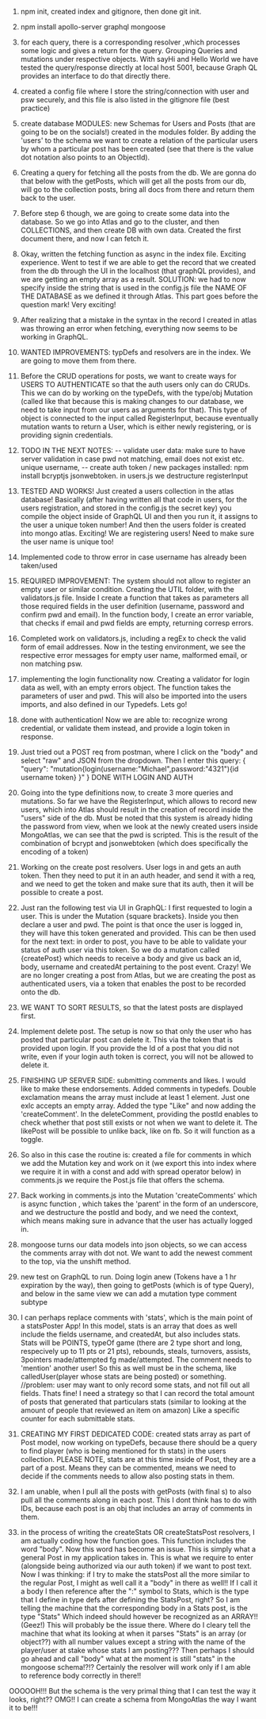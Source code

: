 1. npm init, created index and gitignore, then done git init.
2. npm install apollo-server graphql mongoose
3. for each query, there is a corresponding resolver ,which processes some logic and gives a return for the query. Grouping Queries and mutations under respective objects. With sayHi and Hello World we have tested the query/response directly at local host 5001, because Graph QL provides an interface to do that directly there.
4. created a config file where I store the string/connection with user and psw securely, and this file is also listed in the gitignore file (best practice)
5. create database MODULES: new Schemas for Users and Posts (that are going to be on the socials!) created in the modules folder. By adding the 'users' to the schema we want to create a relation of the particular users by whom a particular post has been created (see that there is the value dot notation also points to an ObjectId). 
6. Creating a query for fetching all the posts from the db. We are gonna do that below with the getPosts, which will get all the posts from our db, will go to the collection posts, bring all docs from there and return them back to the user. 
7. Before step 6 though, we are going to create some data into the database. So we go into Atlas and go to the cluster, and then COLLECTIONS, and then create DB with own data. Created the first document there, and now I can fetch it.
8. Okay, written the fetching function as async in the index file. Exciting experience. Went to test if we are able to get the record that we created from the db through the UI in the localhost (that graphQL provides), and we are getting an empty array as a result. SOLUTION: we had to now specify inside the string that is used in the config.js file the NAME OF THE DATABASE as we defined it through Atlas. This part goes before the question mark! Very exciting!
9. After realizing that a mistake in the syntax in the record I created in atlas was throwing an error when fetching, everything now seems to be working in GraphQL.
10. WANTED IMPROVEMENTS: typDefs and resolvers are in the index. We are going to move them from there. 
11. Before the CRUD operations for posts, we want to create ways for USERS TO AUTHENTICATE so that the auth users only can do CRUDs. This we can do by working on the typeDefs, with the type/obj Mutation (called like that because this is making changes to our database, we need to take input from our users as arguments for that). This type of object is connected to the input called RegisterInput, because eventually mutation wants to return a User, which is either newly registering, or is providing signin credentials. 
12. TODO IN THE NEXT NOTES: 
-- validate user data: make sure to have server validation in case pwd not matching, email does not exist etc. unique username, 
-- create auth token / new packages installed: npm install bcryptjs jsonwebtoken. in users.js we destructure registerInput
13. TESTED AND WORKS! Just created a users collection in the atlas database! Basically (after having written all that code in users, for the users registration, and stored in the config.js the secret key) you compile the object inside of GraphQL UI and then you run it, it assigns to the user a unique token number! And then the users folder is created into mongo atlas. Exciting! We are registering users! Need to make sure the user name is unique too!
14. Implemented code to throw error in case username has already been taken/used
15. REQUIRED IMPROVEMENT: The system should not allow to register an empty user or similar condition. Creating the UTIL folder, with the validators.js file. Inside I create a function that takes as parameters all those required fields in the user definition (username, password and confirm pwd and email). In the function body, I create an error variable, that checks if email and pwd fields are empty, returning corresp errors. 
16. Completed work on validators.js, including a regEx to check the valid form of email addresses. Now in the testing environment, we see the respective error messages for empty user name, malformed email, or non matching psw.
17. implementing the login functionality now. Creating a validator for login data as well, with an empty errors object. The function takes the parameters of user and pwd. This will also be imported into the users imports, and also defined in our Typedefs. Lets go!
18. done with authentication! Now we are able to: recognize wrong credential, or validate them instead, and provide a login token in response. 
19. Just tried out a POST req from postman, where I click on the "body" and select "raw" and JSON from the dropdown. Then I enter this query:
{
    "query": "mutation{login(username:\"Michael\",password:\"4321\"){id username token} }"
}
DONE WITH LOGIN AND AUTH

20. Going into the type definitions now, to create 3 more queries and mutations. So far we have the RegisterInput, which allows to record new users, which into Atlas should result in the creation of record inside the "users" side of the db. Must be noted that this system is already hiding the password from view, when we look at the newly created users inside MongoAtlas, we can see that the pwd is scripted. This is the result of the combination of bcrypt and jsonwebtoken (which does specifically the encoding of a token) 

21. Working on the create post resolvers. User logs in and gets an auth token. Then they need to put it in an auth header, and send it with a req, and we need to get the token and make sure that its auth, then it will be possible to create a post.  

22. Just ran the following test via UI in GraphQL: I first requested to login a user. This is under the Mutation {square brackets}. Inside you then declare a user and pwd. The point is that once the user is logged in, they will have this token generated and provided. This can be then used for the next text: in order to post, you have to be able to validate your status of auth user via this token. So we do a mutation called {createPost} which needs to receive a body and give us back an id, body, username and createdAt pertaining to the post event. Crazy! 
We are no longer creating a post from Atlas, but we are creating the post as authenticated users, via a token that enables the post to be recorded onto the db.

23. WE WANT TO SORT RESULTS, so that the latest posts are displayed first. 
24. Implement delete post. The setup is now so that only the user who has posted that particular post can delete it. This via the token that is provided upon login. If you provide the Id of a post that you did not write, even if your login auth token is correct, you will not be allowed to delete it. 

25. FINISHING UP SERVER SIDE: submitting comments and likes. I would like to make these endorsements. Added comments in typedefs. Double exclamation means the array must include at least 1 element. Just one exlc accepts an empty array. Added the type "Like" and now adding the 'createComment'. In the deleteComment, providing the postId enables to check whether that post still exists or not when we want to delete it. The likePost will be possible to unlike back, like on fb. So it will function as a toggle. 

26. So also in this case the routine is: created a file for comments in which we add the Mutation key and work on it (we export this into index where we require it in with a const and add with spread operator below) in comments.js we require the Post.js file that offers the schema. 

27. Back working in comments.js into the Mutation 'createComments' which is async function , which takes the 'parent' in the form of an underscore, and we destructure the postId and body, and we need the context, which means making sure in advance that the user has actually logged in. 

28. mongoose turns our data models into json objects, so we can access the comments array with dot not. We want to add the newest comment to the top, via the unshift method. 

29. new test on GraphQL to run. Doing login anew (Tokens have a 1 hr expiration by the way), then going to getPosts (which is of type Query), and below in the same view we can add a mutation type comment subtype

30. I can perhaps replace comments with 'stats', which is the main point of a statsPoster App! In this model, stats is an array that does as well include the fields username, and createdAt, but also includes stats. Stats will be POINTS, typeOf game (there are 2 type short and long, respecively up to 11 pts or 21 pts), rebounds, steals, turnovers, assists, 3pointers made/attempted fg made/attempted. The comment needs to 'mention' another user! So this as well must be in the schema, like calledUser(player whose stats are being posted) or something. 
//problem: user may want to only record some stats, and not fill out all fields. Thats fine! I need a strategy so that I can record the total amount of posts that generated that particulars stats (similar to looking at the amount of people that reviewed an item on amazon) Like a specific counter for each submittable stats.

31. CREATING MY FIRST DEDICATED CODE: created stats array as part of Post model, now working on typeDefs, because there should be a query to find player (who is being mentioned for th stats) in the users collection. PLEASE NOTE, stats are at this time inside of Post, they are a part of a post. Means they can be commented, means we need to decide if the comments needs to allow also posting stats in them. 

32. I am unable, when I pull all the posts with getPosts (with final s) to also pull all the comments along in each post. This I dont think has to do with IDs, because each post is an obj that includes an array of comments in them. 

33. in the process of writing the createStats OR createStatsPost resolvers, I am actually coding how the function goes. This function includes the word "body". Now this word has become an issue. This is simply what a general Post in my application takes in. This is what we require to enter (alongside being authorized via our auth token) if we want to post text. Now I was thinking: if I try to make the statsPost all the more similar to the regular Post, I might as well call it a "body" in there as well!! If I call it a body I then reference after the ":" symbol to Stats, which is the type that I define in type defs after defining the StatsPost, right? So I am telling the machine that the corresponding body in a Stats post, is the type "Stats" Which indeed should however be recognized as an ARRAY!! (Geez!) This will probably be the issue there. Where do I cleary tell the machine that what its looking at when it parses "Stats" is an array (or object??) with all number values except a string with the name of the player/user at stake whose stats I am posting??? Then perhaps I should go ahead and call "body" what at the moment is still "stats" in the mongoose schema!?!? Certainly the resolver will work only if I am able to reference body correctly in there!!

OOOOOH!!!
But the schema is the very primal thing that I can test the way it looks, right?? OMG!! I can create a schema from MongoAtlas the way I want it to be!!!


